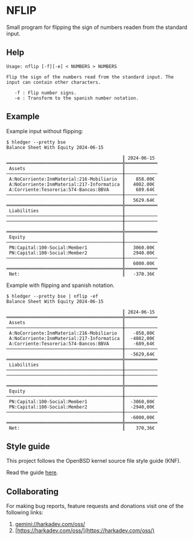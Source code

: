 # NFLIP

Small program for flipping the sign of numbers readen from the standard input.

## Help

    Usage: nflip [-f][-e] < NUMBERS > NUMBERS
    
    Flip the sign of the numbers read from the standard input. The
    input can contain other characters.
    
       -f : Flip number signs.
       -e : Transform to the spanish number notation.

## Example

Example input without flipping:

    $ hledger --pretty bse
    Balance Sheet With Equity 2024-06-15
    
                                               ║ 2024-06-15 
    ═══════════════════════════════════════════╬════════════
     Assets                                    ║            
    ───────────────────────────────────────────╫────────────
     A:NoCorriente:InmMaterial:216-Mobiliario  ║    858.00€ 
     A:NoCorriente:InmMaterial:217-Informatica ║   4082.00€ 
     A:Corriente:Tesoreria:574-Bancos:BBVA     ║    689.64€ 
    ───────────────────────────────────────────╫────────────
                                               ║   5629.64€ 
    ═══════════════════════════════════════════╬════════════
     Liabilities                               ║            
    ───────────────────────────────────────────╫────────────
    ───────────────────────────────────────────╫────────────
                                               ║            
    ═══════════════════════════════════════════╬════════════
     Equity                                    ║            
    ───────────────────────────────────────────╫────────────
     PN:Capital:100-Social:Member1             ║   3060.00€ 
     PN:Capital:100-Social:Member2             ║   2940.00€ 
    ───────────────────────────────────────────╫────────────
                                               ║   6000.00€ 
    ═══════════════════════════════════════════╬════════════
     Net:                                      ║   -370.36€

Example with flipping and spanish notation.

    $ hledger --pretty bse | nflip -ef
    Balance Sheet With Equity 2024-06-15
    
                                               ║ 2024-06-15 
    ═══════════════════════════════════════════╬════════════
     Assets                                    ║            
    ───────────────────────────────────────────╫────────────
     A:NoCorriente:InmMaterial:216-Mobiliario  ║   -858,00€ 
     A:NoCorriente:InmMaterial:217-Informatica ║  -4082,00€ 
     A:Corriente:Tesoreria:574-Bancos:BBVA     ║   -689,64€ 
    ───────────────────────────────────────────╫────────────
                                               ║  -5629,64€ 
    ═══════════════════════════════════════════╬════════════
     Liabilities                               ║            
    ───────────────────────────────────────────╫────────────
    ───────────────────────────────────────────╫────────────
                                               ║            
    ═══════════════════════════════════════════╬════════════
     Equity                                    ║            
    ───────────────────────────────────────────╫────────────
     PN:Capital:100-Social:Member1             ║  -3060,00€ 
     PN:Capital:100-Social:Member2             ║  -2940,00€ 
    ───────────────────────────────────────────╫────────────
                                               ║  -6000,00€ 
    ═══════════════════════════════════════════╬════════════
     Net:                                      ║    370,36€

## Style guide

This project follows the OpenBSD kernel source file style guide (KNF).

Read the guide [here](https://man.openbsd.org/style).

## Collaborating

For making bug reports, feature requests and donations visit
one of the following links:

1. [gemini://harkadev.com/oss/](gemini://harkadev.com/oss/)
2. [https://harkadev.com/oss/](https://harkadev.com/oss/)
